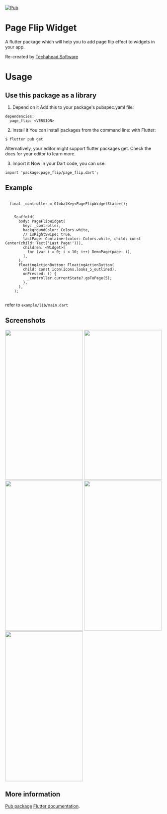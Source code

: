 [![Pub](https://img.shields.io/pub/v/page_flip.svg)](https://pub.dartlang.org/packages/page_flip)

# Page Flip Widget

A flutter package which will help you to add  page flip effect to widgets in your app.

[//]: # (Re-created by Shivam Mishra [@shivbo96]&#40;https://github.com/shivbo96&#41;)
Re-created by [Techahead Software](https://www.techaheadcorp.com/)

[//]: # (<a href="https://www.buymeacoffee.com/smishra" target="_blank"><img src="https://cdn.buymeacoffee.com/buttons/default-orange.png" alt="Buy Me A Coffee" height="41" width="174"></a>)

# Usage

## Use this package as a library

1. Depend on it Add this to your package's pubspec.yaml file:

```
dependencies:
  page_flip: <VERSION>
```

2. Install it You can install packages from the command line:
   with Flutter:

```
$ flutter pub get
```

Alternatively, your editor might support flutter packages get. Check the docs for your editor to
learn more.

3. Import it Now in your Dart code, you can use:

```
import 'package:page_flip/page_flip.dart';
```

## Example

```

  final _controller = GlobalKey<PageFlipWidgetState>();


    Scaffold(
      body: PageFlipWidget(
        key: _controller,
        backgroundColor: Colors.white,
        // isRightSwipe: true,
        lastPage: Container(color: Colors.white, child: const Center(child: Text('Last Page!'))),
        children: <Widget>[
          for (var i = 0; i < 10; i++) DemoPage(page: i),
        ],
      ),
      floatingActionButton: FloatingActionButton(
        child: const Icon(Icons.looks_5_outlined),
        onPressed: () {
          _controller.currentState?.goToPage(5);
        },
      ),
    );
      
```
refer to `example/lib/main.dart`


## Screenshots

<img src="https://raw.githubusercontent.com/shivbo96/page_flip/main/screenshots/4.gif" width="250" height="480">
<img src="https://raw.githubusercontent.com/shivbo96/page_flip/main/screenshots/1.png" width="250" height="480">
<img src="https://raw.githubusercontent.com/shivbo96/page_flip/main/screenshots/2.png" width="250" height="480">
<img src="https://raw.githubusercontent.com/shivbo96/page_flip/main/screenshots/3.png" width="250" height="480">
<img src="https://raw.githubusercontent.com/shivbo96/page_flip/main/screenshots/4.png" width="250" height="480">


## More information

[Pub package](https://pub.dartlang.org/packages/page_flip)
[Flutter documentation](https://flutter.io/).
